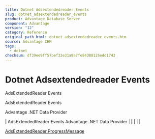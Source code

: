 ```yaml
---
title: Dotnet Adsextendedreader Events
slug: dotnet_adsextendedreader_events
product: Advantage Database Server
component: Advantage
version: "12"
category: Reference
original_path_html: dotnet_adsextendedreader_events.htm
source: Advantage CHM
tags:
  - dotnet
checksum: df39ee9ff57bef32e31a8a7fe84388126edd1743
---
```


# Dotnet Adsextendedreader Events

AdsExtendedReader Events

AdsExtendedReader Events

Advantage .NET Data Provider

| AdsExtendedReader Events  Advantage .NET Data Provider |  |  |  |  |

[AdsExtendedReader.ProgressMessage](dotnet_adsextendedreader_progressmessage.md)
